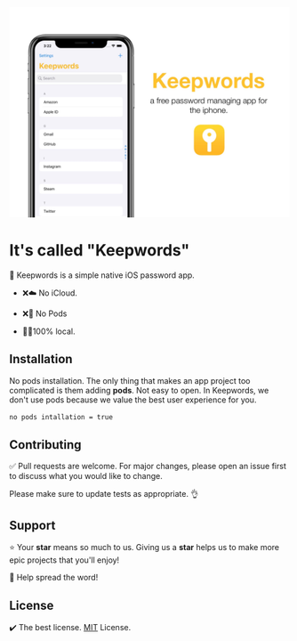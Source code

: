 ![](Images/keepwordsPoster.jpg)
# It's called "Keepwords"
🔐 Keepwords is a simple native iOS password app. 
- ❌☁️ No iCloud. 

- ❌🌱 No Pods

- 👨‍💻100% local.

## Installation
No pods installation. The only thing that makes an app project too complicated is them adding **pods**. Not easy to open. In Keepwords, we don't use pods because we value the best user experience for you. 
```bash
no pods intallation = true
```

## Contributing
✅ Pull requests are welcome. For major changes, please open an issue first to discuss what you would like to change.

Please make sure to update tests as appropriate. 👌

## Support
⭐️ Your **star** means so much to us. Giving us a **star** helps us to make more epic projects that you'll enjoy!

📢 Help spread the word!

## License
✔️ The best license. [MIT](https://github.com/jeremygautama/ios-password-app/blob/master/LICENSE.md) License.
